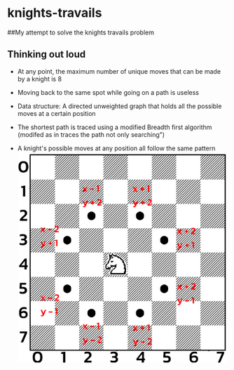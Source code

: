 # knights-travails

##My attempt to solve the knights travails problem

## Thinking out loud

* At any point, the maximum number of unique moves that can be made by a knight is 8
* Moving back to the same spot while going on a path is useless
* Data structure: A directed unweighted graph that holds all the possible moves at a certain position
* The shortest path is traced using a modified Breadth first algorithm (modifed as in traces the path not only searching")

* A knight's possible moves at any position all follow the same pattern
![Next Moves Pattern](./pattern_guide.png)